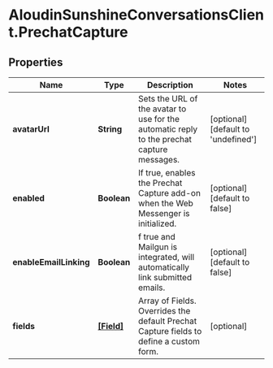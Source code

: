 # AloudinSunshineConversationsClient.PrechatCapture

## Properties

Name | Type | Description | Notes
------------ | ------------- | ------------- | -------------
**avatarUrl** | **String** | Sets the URL of the avatar to use for the automatic reply to the prechat capture messages. | [optional] [default to &#39;undefined&#39;]
**enabled** | **Boolean** | If true, enables the Prechat Capture add-on when the Web Messenger is initialized. | [optional] [default to false]
**enableEmailLinking** | **Boolean** | f true and Mailgun is integrated, will automatically link submitted emails. | [optional] [default to false]
**fields** | [**[Field]**](Field.md) | Array of Fields. Overrides the default Prechat Capture fields to define a custom form. | [optional] 


